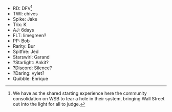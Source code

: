 - RD: DFV[^rainboom]
- TWI: chives <!-- possibly self , althrough I'm not a massive fna hof having myself -->
- Spike: Jake
- Trix: K
- AJ: 6days
- FLT: limegreen? <!-- could be chives if approaced from a different perspective ... -->
- PP: Bob
- Rarity: Bur
- Spitfire: Jed
- Starswirl: Garand
- ?Starlight: Ankit?
- ?Discord: Silence?
- ?Daring: vylet?
- Quibble: Enrique

[^rainboom]: We have as the shared starting experience here the community consolidation on WSB to tear a hole in their system, bringing Wall Street out into the light for all to judge.
